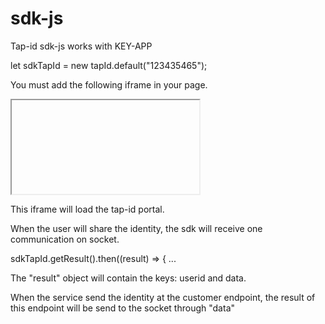 # sdk-js

Tap-id sdk-js works with KEY-APP

let sdkTapId = new tapId.default("123435465");

You must add the following iframe in your page.

<iframe id="iframe_tapid" allow="geolocation; microphone; camera"></iframe>

This iframe will load the tap-id portal.

When the user will share the identity, the sdk will receive one communication on socket.

sdkTapId.getResult().then((result) => {
  ...
  
The "result" object will contain the keys: userid and data.

When the service send the identity at the customer endpoint, the result of this endpoint will be send to the socket through "data"

